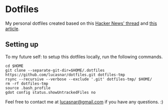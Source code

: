 # Dotfiles

My personal dotfiles created based on this [Hacker News' thread](https://news.ycombinator.com/item?id=11070797) and [this article](https://developer.atlassian.com/blog/2016/02/best-way-to-store-dotfiles-git-bare-repo/).

## Setting up

To my future self: to setup this dotfiles locally, run the following commands.

```
cd $HOME
git clone --separate-git-dir=$HOME/.dotfiles https://github.com/lucasnar/dotfiles.git dotfiles-tmp
rsync --recursive --verbose --exclude '.git' dotfiles-tmp/ $HOME/
rm -rf dotfiles-tmp
source .bash_profile
gdot config status.showUntrackedFiles no
```

Feel free to contact me at lucasnar@gmail.com if you have any questions. :)
